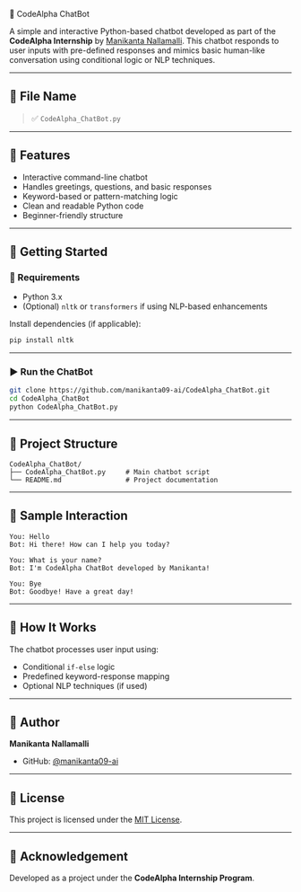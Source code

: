  🤖 CodeAlpha ChatBot

A simple and interactive Python-based chatbot developed as part of the **CodeAlpha Internship** by [Manikanta Nallamalli](https://github.com/manikanta09-ai). This chatbot responds to user inputs with pre-defined responses and mimics basic human-like conversation using conditional logic or NLP techniques.

---

## 📁 File Name

> ✅ `CodeAlpha_ChatBot.py`

---

## 🧠 Features

- Interactive command-line chatbot
- Handles greetings, questions, and basic responses
- Keyword-based or pattern-matching logic
- Clean and readable Python code
- Beginner-friendly structure

---

## 🚀 Getting Started

### 🔧 Requirements

- Python 3.x  
- (Optional) `nltk` or `transformers` if using NLP-based enhancements

Install dependencies (if applicable):

```bash
pip install nltk
````

---

### ▶️ Run the ChatBot

```bash
git clone https://github.com/manikanta09-ai/CodeAlpha_ChatBot.git
cd CodeAlpha_ChatBot
python CodeAlpha_ChatBot.py
```

---

## 📂 Project Structure

```
CodeAlpha_ChatBot/
├── CodeAlpha_ChatBot.py     # Main chatbot script
└── README.md                # Project documentation
```

---

## 💬 Sample Interaction

```
You: Hello
Bot: Hi there! How can I help you today?

You: What is your name?
Bot: I'm CodeAlpha ChatBot developed by Manikanta!

You: Bye
Bot: Goodbye! Have a great day!
```

---

## 🧩 How It Works

The chatbot processes user input using:

* Conditional `if-else` logic
* Predefined keyword-response mapping
* Optional NLP techniques (if used)

---

## 👤 Author

**Manikanta Nallamalli**

* GitHub: [@manikanta09-ai](https://github.com/manikanta09-ai)

---

## 📄 License

This project is licensed under the [MIT License](LICENSE).

---

## 🏁 Acknowledgement

Developed as a project under the **CodeAlpha Internship Program**.
